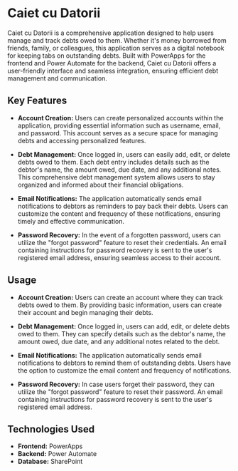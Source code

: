 # Caiet cu Datorii

Caiet cu Datorii is a comprehensive application designed to help users manage and track debts owed to them. Whether it's money borrowed from friends, family, or colleagues, this application serves as a digital notebook for keeping tabs on outstanding debts. Built with PowerApps for the frontend and Power Automate for the backend, Caiet cu Datorii offers a user-friendly interface and seamless integration, ensuring efficient debt management and communication.

## Key Features

- **Account Creation:** Users can create personalized accounts within the application, providing essential information such as username, email, and password. This account serves as a secure space for managing debts and accessing personalized features.
  
- **Debt Management:** Once logged in, users can easily add, edit, or delete debts owed to them. Each debt entry includes details such as the debtor's name, the amount owed, due date, and any additional notes. This comprehensive debt management system allows users to stay organized and informed about their financial obligations.
  
- **Email Notifications:** The application automatically sends email notifications to debtors as reminders to pay back their debts. Users can customize the content and frequency of these notifications, ensuring timely and effective communication.
  
- **Password Recovery:** In the event of a forgotten password, users can utilize the "forgot password" feature to reset their credentials. An email containing instructions for password recovery is sent to the user's registered email address, ensuring seamless access to their account.

## Usage

- **Account Creation:** Users can create an account where they can track debts owed to them. By providing basic information, users can create their account and begin managing their debts.
  
- **Debt Management:** Once logged in, users can add, edit, or delete debts owed to them. They can specify details such as the debtor's name, the amount owed, due date, and any additional notes related to the debt.
  
- **Email Notifications:** The application automatically sends email notifications to debtors to remind them of outstanding debts. Users have the option to customize the email content and frequency of notifications.
  
- **Password Recovery:** In case users forget their password, they can utilize the "forgot password" feature to reset their password. An email containing instructions for password recovery is sent to the user's registered email address.

## Technologies Used

- **Frontend:** PowerApps
- **Backend:** Power Automate
- **Database:** SharePoint
